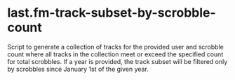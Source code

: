 # last.fm-track-subset-by-scrobble-count
Script to generate a collection of tracks for the provided user and scrobble count where all tracks in the collection meet or exceed the specified count for total scrobbles. If a year is provided, the track subset will be filtered only by scrobbles since January 1st of the given year.
